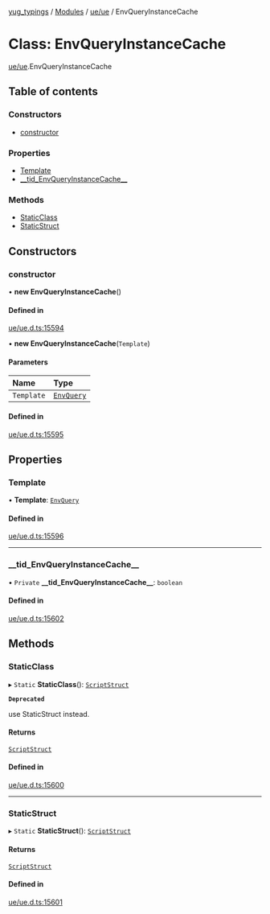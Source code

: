 [yug_typings](../README.md) / [Modules](../modules.md) / [ue/ue](../modules/ue_ue.md) / EnvQueryInstanceCache

# Class: EnvQueryInstanceCache

[ue/ue](../modules/ue_ue.md).EnvQueryInstanceCache

## Table of contents

### Constructors

- [constructor](ue_ue.EnvQueryInstanceCache.md#constructor)

### Properties

- [Template](ue_ue.EnvQueryInstanceCache.md#template)
- [\_\_tid\_EnvQueryInstanceCache\_\_](ue_ue.EnvQueryInstanceCache.md#__tid_envqueryinstancecache__)

### Methods

- [StaticClass](ue_ue.EnvQueryInstanceCache.md#staticclass)
- [StaticStruct](ue_ue.EnvQueryInstanceCache.md#staticstruct)

## Constructors

### constructor

• **new EnvQueryInstanceCache**()

#### Defined in

[ue/ue.d.ts:15594](https://github.com/YugMetaverse/yug_typings/blob/25cad34/ue/ue.d.ts#L15594)

• **new EnvQueryInstanceCache**(`Template`)

#### Parameters

| Name | Type |
| :------ | :------ |
| `Template` | [`EnvQuery`](ue_ue.EnvQuery.md) |

#### Defined in

[ue/ue.d.ts:15595](https://github.com/YugMetaverse/yug_typings/blob/25cad34/ue/ue.d.ts#L15595)

## Properties

### Template

• **Template**: [`EnvQuery`](ue_ue.EnvQuery.md)

#### Defined in

[ue/ue.d.ts:15596](https://github.com/YugMetaverse/yug_typings/blob/25cad34/ue/ue.d.ts#L15596)

___

### \_\_tid\_EnvQueryInstanceCache\_\_

• `Private` **\_\_tid\_EnvQueryInstanceCache\_\_**: `boolean`

#### Defined in

[ue/ue.d.ts:15602](https://github.com/YugMetaverse/yug_typings/blob/25cad34/ue/ue.d.ts#L15602)

## Methods

### StaticClass

▸ `Static` **StaticClass**(): [`ScriptStruct`](ue_ue.ScriptStruct.md)

**`Deprecated`**

use StaticStruct instead.

#### Returns

[`ScriptStruct`](ue_ue.ScriptStruct.md)

#### Defined in

[ue/ue.d.ts:15600](https://github.com/YugMetaverse/yug_typings/blob/25cad34/ue/ue.d.ts#L15600)

___

### StaticStruct

▸ `Static` **StaticStruct**(): [`ScriptStruct`](ue_ue.ScriptStruct.md)

#### Returns

[`ScriptStruct`](ue_ue.ScriptStruct.md)

#### Defined in

[ue/ue.d.ts:15601](https://github.com/YugMetaverse/yug_typings/blob/25cad34/ue/ue.d.ts#L15601)
